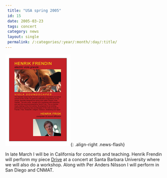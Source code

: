 ```yaml
---
 title: "USA spring 2005"
 id: 15
 date: 2005-03-23
 tags: concert
 category: news
 layout: single
 permalink: /:categories/:year/:month/:day/:title/
---
```

![image-right](/assets/images/soundscapes_small.gif){: .align-right .news-flash}

In late March I will be in California for concerts and teaching. Henrik Frendin will perform my piece <a href="index.jsp?metaId=music&amp;id=comp">Drive</a> at a concert at Santa Barbara University where we will also do a workshop. Along with Per Anders Nilsson I will perform in San Diego and CNMAT.

